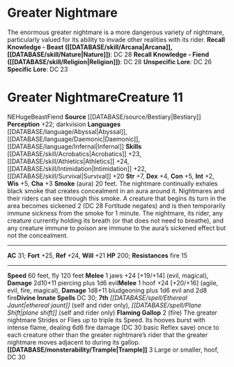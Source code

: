 ﻿---
ac: '31'
alignment: NE
charisma: '+3'
constitution: '+5'
creature_ability:
- Flaming Gallop
- Smoke
- Trample
creature_family: '[[DATABASE/monsterfamily/Nightmare|Nightmare]]'
dexterity: '+4'
fly_speed: '120'
fortitude: '+25'
hp: '200'
id: '309'
intelligence: '+2'
land_speed: '60'
language:
- '[[DATABASE/language/Abyssal|Abyssal]]'
- '[[DATABASE/language/Daemonic|Daemonic]]'
- '[[DATABASE/language/Infernal|Infernal]]'
level: '11'
max_speed: '120'
name: Greater Nightmare
perception: '+22'
rarity: Common
reflex: '+24'
resistance:
- fire 15
sense:
- darkvision
size: Huge
skill:
- '[[DATABASE/skill/Acrobatics|Acrobatics]] +23'
- '[[DATABASE/skill/Athletics|Athletics]] +24'
- '[[DATABASE/skill/Intimidation|Intimidation]] +22'
- '[[DATABASE/skill/Survival|Survival]] +20'
source: '[[DATABASE/source/Bestiary|Bestiary]]'
speed:
- 60 feet
- fly 120 feet
spell:
- '[[DATABASE/spell/Ethereal Jaunt|Ethereal Jaunt]]'
- '[[DATABASE/spell/Plane Shift|Plane Shift]]'
strength: '+7'
strength_req: '7'
strongest_save:
- Fortitude
trait:
- '[[DATABASE/trait/Beast|Beast]]'
- '[[DATABASE/trait/Fiend|Fiend]]'
type: Creature
vision: Darkvision
weakest_save:
- Will
will: '+21'
wisdom: '+5'

---
# Greater Nightmare

The enormous greater nightmare is a more dangerous variety of nightmare, particularly valued for its ability to invade other realities with its rider.
**Recall Knowledge - Beast ([[DATABASE/skill/Arcana|Arcana]], [[DATABASE/skill/Nature|Nature]])**: DC 28
**Recall Knowledge - Fiend ([[DATABASE/skill/Religion|Religion]])**: DC 28
**Unspecific Lore**: DC 26
**Specific Lore**: DC 23

# Greater Nightmare<span class="item-type">Creature 11</span>

<span class="trait-alignment item-trait">NE</span><span class="trait-size item-trait">Huge</span><span class="item-trait">Beast</span><span class="item-trait">Fiend</span>
**Source** [[DATABASE/source/Bestiary|Bestiary]]
**Perception** +22; darkvision
**Languages** [[DATABASE/language/Abyssal|Abyssal]], [[DATABASE/language/Daemonic|Daemonic]], [[DATABASE/language/Infernal|Infernal]]
**Skills** [[DATABASE/skill/Acrobatics|Acrobatics]] +23, [[DATABASE/skill/Athletics|Athletics]] +24, [[DATABASE/skill/Intimidation|Intimidation]] +22, [[DATABASE/skill/Survival|Survival]] +20
**Str** +7, **Dex** +4, **Con** +5, **Int** +2, **Wis** +5, **Cha** +3
**Smoke** (aura) 20 feet. The nightmare continually exhales black smoke that creates concealment in an aura around it. Nightmares and their riders can see through this smoke. A creature that begins its turn in the area becomes sickened 2 (DC 28 Fortitude negates) and is then temporarily immune sickness from the smoke for 1 minute. The nightmare, its rider, any creature currently holding its breath (or that does not need to breathe), and any creature immune to poison are immune to the aura’s sickened effect but not the concealment.

---
**AC** 31; **Fort** +25, **Ref** +24, **Will** +21
**HP** 200; **Resistances** fire 15

---
**Speed** 60 feet, fly 120 feet
<span class="in-box-ability">**Melee** <span class="action-icon">1</span> jaws +24 [+19/+14] (evil, magical), **Damage** 2d10+11 piercing plus 1d6 evil</span><span class="in-box-ability">**Melee** <span class="action-icon">1</span> hoof +24 [+20/+16] (agile, evil, fire, magical), **Damage** 1d8+11 bludgeoning plus 1d6 evil and 2d8 fire</span>**Divine Innate Spells** DC 30; **7th** _[[DATABASE/spell/Ethereal Jaunt|ethereal jaunt]]_ (self and rider only), _[[DATABASE/spell/Plane Shift|plane shift]]_ (self and rider only)
<span class="in-box-ability">**Flaming Gallop** <span class="action-icon">2</span> (fire) The greater nightmare Strides or Flies up to triple its Speed. Its hooves burst with intense flame, dealing 6d6 fire damage (DC 30 basic Reflex save) once to each creature other than the greater nightmare’s rider that the greater nightmare moves adjacent to during its gallop.</span><span class="in-box-ability">**[[DATABASE/monsterability/Trample|Trample]]** <span class="action-icon">3</span> Large or smaller, hoof, DC 30</span>